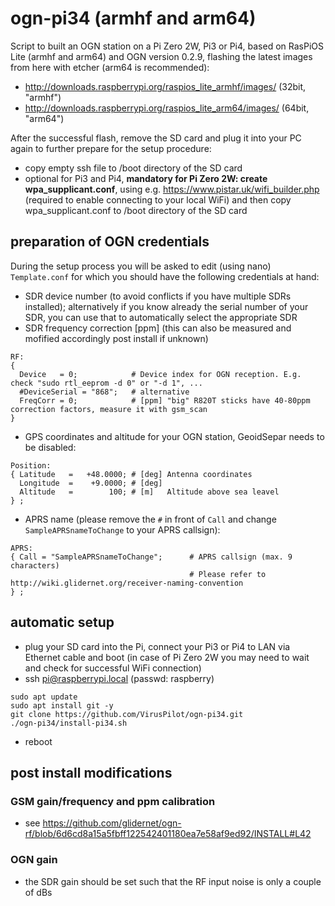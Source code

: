 # ogn-pi34 (armhf and arm64)
Script to built an OGN station on a Pi Zero 2W, Pi3 or Pi4, based on RasPiOS Lite (armhf and arm64) and OGN version 0.2.9, flashing the latest images from here with etcher (arm64 is recommended):

- http://downloads.raspberrypi.org/raspios_lite_armhf/images/ (32bit, "armhf")
- http://downloads.raspberrypi.org/raspios_lite_arm64/images/ (64bit, "arm64")

After the successful flash, remove the SD card and plug it into your PC again to further prepare for the setup procedure:
- copy empty ssh file to /boot directory of the SD card
- optional for Pi3 and Pi4, **mandatory for Pi Zero 2W: create wpa_supplicant.conf**, using e.g. https://www.pistar.uk/wifi_builder.php (required to enable connecting to your local WiFi) and then copy wpa_supplicant.conf to /boot directory of the SD card

## preparation of OGN credentials
During the setup process you will be asked to edit (using nano) `Template.conf` for which you should have the following credentials at hand:
- SDR device number (to avoid conflicts if you have multiple SDRs installed); alternatively if you know already the serial number of your SDR, you can use that to automatically select the appropriate SDR
- SDR frequency correction [ppm] (this can also be measured and mofified accordingly post install if unknown)
```
RF:
{
  Device   = 0;            # Device index for OGN reception. E.g. check "sudo rtl_eeprom -d 0" or "-d 1", ...
  #DeviceSerial = "868";   # alternative
  FreqCorr = 0;            # [ppm] "big" R820T sticks have 40-80ppm correction factors, measure it with gsm_scan
}
```
- GPS coordinates and altitude for your OGN station, GeoidSepar needs to be disabled:
```
Position:
{ Latitude   =   +48.0000; # [deg] Antenna coordinates
  Longitude  =    +9.0000; # [deg]
  Altitude   =        100; # [m]   Altitude above sea leavel
} ;
```
- APRS name (please remove the `#` in front of `Call` and change `SampleAPRSnameToChange` to your APRS callsign):
```
APRS:
{ Call = "SampleAPRSnameToChange";      # APRS callsign (max. 9 characters)
                                        # Please refer to http://wiki.glidernet.org/receiver-naming-convention
} ;
```

## automatic setup
- plug your SD card into the Pi, connect your Pi3 or Pi4 to LAN via Ethernet cable and boot (in case of Pi Zero 2W you may need to wait and check for successful WiFi connection)
- ssh pi@raspberrypi.local (passwd: raspberry)
```
sudo apt update
sudo apt install git -y
git clone https://github.com/VirusPilot/ogn-pi34.git
./ogn-pi34/install-pi34.sh
```
- reboot
## post install modifications
### GSM gain/frequency and ppm calibration
- see https://github.com/glidernet/ogn-rf/blob/6d6cd8a15a5fbff122542401180ea7e58af9ed92/INSTALL#L42
### OGN gain
- the SDR gain should be set such that the RF input noise is only a couple of dBs
